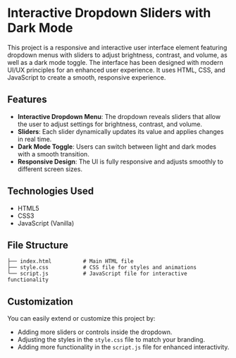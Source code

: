 # Interactive Dropdown Sliders with Dark Mode

This project is a responsive and interactive user interface element featuring dropdown menus with sliders to adjust brightness, contrast, and volume, as well as a dark mode toggle. The interface has been designed with modern UI/UX principles for an enhanced user experience. It uses HTML, CSS, and JavaScript to create a smooth, responsive experience.

## Features

- **Interactive Dropdown Menu**: The dropdown reveals sliders that allow the user to adjust settings for brightness, contrast, and volume.
- **Sliders**: Each slider dynamically updates its value and applies changes in real time.
- **Dark Mode Toggle**: Users can switch between light and dark modes with a smooth transition.
- **Responsive Design**: The UI is fully responsive and adjusts smoothly to different screen sizes.


## Technologies Used

- HTML5
- CSS3
- JavaScript (Vanilla)


## File Structure

```plaintext
├── index.html          # Main HTML file
├── style.css           # CSS file for styles and animations
└── script.js           # JavaScript file for interactive functionality
```

## Customization

You can easily extend or customize this project by:

- Adding more sliders or controls inside the dropdown.
- Adjusting the styles in the `style.css` file to match your branding.
- Adding more functionality in the `script.js` file for enhanced interactivity.
